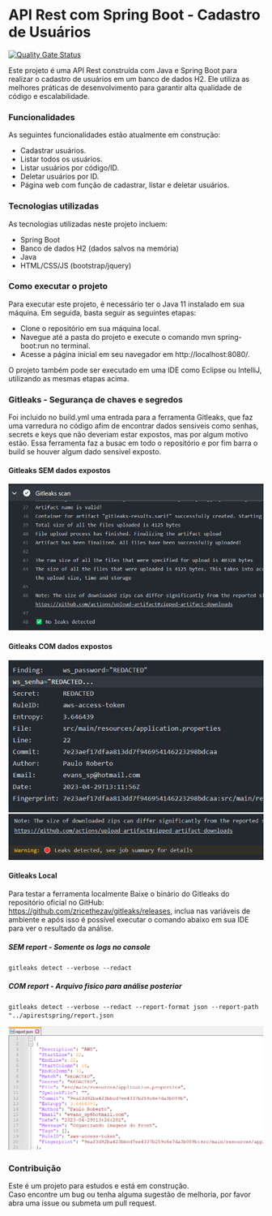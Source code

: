 # API Rest com Spring Boot - Cadastro de Usuários

[![Quality Gate Status](https://sonarcloud.io/api/project_badges/measure?project=PauloRobert_apirestspring&metric=alert_status)](https://sonarcloud.io/summary/new_code?id=PauloRobert_apirestspring)


Este projeto é uma API Rest construída com Java e Spring Boot para realizar o cadastro de usuários em um banco de dados H2. 
Ele utiliza as melhores práticas de desenvolvimento para garantir alta qualidade de código e escalabilidade.


### Funcionalidades

As seguintes funcionalidades estão atualmente em construção:

- Cadastrar usuários.
- Listar todos os usuários.
- Listar usuários por código/ID.
- Deletar usuários por ID.
- Página web com função de cadastrar, listar e deletar usuários.

### Tecnologias utilizadas

As tecnologias utilizadas neste projeto incluem:

- Spring Boot
- Banco de dados H2 (dados salvos na memória)
- Java 
- HTML/CSS/JS (bootstrap/jquery)

### Como executar o projeto

Para executar este projeto, é necessário ter o Java 11 instalado em sua máquina. 
Em seguida, basta seguir as seguintes etapas:

- Clone o repositório em sua máquina local.
- Navegue até a pasta do projeto e execute o comando mvn spring-boot:run no terminal.
- Acesse a página inicial em seu navegador em http://localhost:8080/.

O projeto também pode ser executado em uma IDE como Eclipse ou IntelliJ, utilizando as mesmas etapas acima.


### Gitleaks - Segurança de chaves e segredos

Foi incluido no build.yml uma entrada para a ferramenta Gitleaks, que faz uma varredura no código afim de encontrar dados sensiveis como senhas, secrets e keys que não deveriam estar expostos, mas por algum motivo estão.
Essa ferramenta faz a busac em todo o repositório e por fim barra o build se houver algum dado sensivel exposto.

#### Gitleaks SEM dados expostos
![img.png](img/gitleaks/img.png)

#### Gitleaks COM dados expostos
![img_1.png](img/gitleaks/img_1.png) ![img_2.png](img/gitleaks/img_2.png)

#### Gitleaks Local

Para testar a ferramenta localmente Baixe o binário do Gitleaks do repositório oficial no GitHub: https://github.com/zricethezav/gitleaks/releases, inclua nas variáveis de ambiente e após isso é possível executar o comando abaixo em sua IDE para ver o resultado da análise.

##### SEM report - Somente os logs no console
`gitleaks detect --verbose --redact`

##### COM report - Arquivo fisico para análise posterior
`gitleaks detect --verbose --redact --report-format json --report-path "../apirestspring/report.json`

![img.png](img/gitleaks/report.png)

### Contribuição

Este é um projeto para estudos e está em construção. <br/>
Caso encontre um bug ou tenha alguma sugestão de melhoria, por favor abra uma issue ou submeta um pull request.

